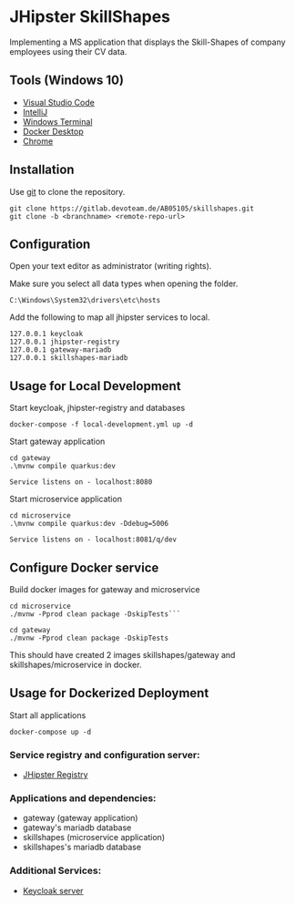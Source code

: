 # JHipster SkillShapes

Implementing a MS application that displays the Skill-Shapes of company employees using their CV data.

## Tools (Windows 10)

- [Visual Studio Code](https://code.visualstudio.com/docs/?dv=win)
- [IntelliJ ](https://www.jetbrains.com/idea/download/#section=windows)
- [Windows Terminal](https://www.microsoft.com/de-de/p/windows-terminal/9n0dx20hk701?rtc=1&activetab=pivot:overviewtab)
- [ Docker Desktop](https://hub.docker.com/editions/community/docker-ce-desktop-windows/)
- [Chrome](https://www.google.com/chrome/)

## Installation

Use [git](https://git-scm.com/downloads) to clone the repository.

```
git clone https://gitlab.devoteam.de/AB05105/skillshapes.git
git clone -b <branchname> <remote-repo-url>
```

## Configuration

Open your text editor as administrator (writing rights).

Make sure you select all data types when opening the folder.

`C:\Windows\System32\drivers\etc\hosts`

Add the following to map all jhipster services to local.

```
127.0.0.1 keycloak
127.0.0.1 jhipster-registry
127.0.0.1 gateway-mariadb
127.0.0.1 skillshapes-mariadb
```

## Usage for Local Development

Start keycloak, jhipster-registry and databases

```
docker-compose -f local-development.yml up -d
```

Start gateway application

```
cd gateway
.\mvnw compile quarkus:dev

Service listens on - localhost:8080
```

Start microservice application

```
cd microservice
.\mvnw compile quarkus:dev -Ddebug=5006

Service listens on - localhost:8081/q/dev

```

## Configure Docker service

Build docker images for gateway and microservice

````
cd microservice
./mvnw -Pprod clean package -DskipTests```

cd gateway
./mvnw -Pprod clean package -DskipTests
````

This should have created 2 images skillshapes/gateway and skillshapes/microservice in docker.

## Usage for Dockerized Deployment

Start all applications

```
docker-compose up -d
```

### Service registry and configuration server:

- [JHipster Registry](http://localhost:8761)

### Applications and dependencies:

- gateway (gateway application)
- gateway's mariadb database
- skillshapes (microservice application)
- skillshapes's mariadb database

### Additional Services:

- [Keycloak server](http://localhost:9080)

```

```

